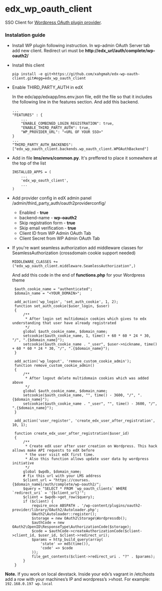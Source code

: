 # edx_wp_oauth_client
SSO Client for [Wordpress OAuth plugin provider][wp_oauth_provider].
### Instalation guide
 - Install  WP plugin following instruction. In wp-admin OAuth Server tab add new client.
Redirect uri must be **http://edx_url/auth/complete/wp-oauth2/**

 - Install this client
   ```
   pip install -e git+https://github.com/xahgmah/edx-wp-oauth-client.git#egg=edx_wp_oauth_client
   ```

 - Enable THIRD_PARTY_AUTH in edX
 
    In the edx/app/edxapp/lms.env.json file, edit the file so that it includes the following line in the features section.       And add  this backend.
    ```
    ...
    "FEATURES" : {
        ...
        "ENABLE_COMBINED_LOGIN_REGISTRATION": true,
        "ENABLE_THIRD_PARTY_AUTH": true,
        "WP_PROVIDER_URL": "<URL OF YOUR SSO>"
    }
    ...
    "THIRD_PARTY_AUTH_BACKENDS":["edx_wp_oauth_client.backends.wp_oauth_client.WPOAuthBackend"]
    ```
   
 - Add in file **lms/envs/common.py**. It's preffered to place it somewhere at the top of the list
    ```
    INSTALLED_APPS = (
        ...
        'edx_wp_oauth_client',
        ...
    )
    ```
    
 - Add provider config in edX admin panel /admin/third_party_auth/oauth2providerconfig/
   - Enabled - **true**
   - backend-name - **wp-oauth2**
   - Skip registration form - **true**
   - Skip email verification - **true**
   - Client ID from WP Admin OAuth Tab
   - Client Secret from WP Admin OAuth Tab
    
 - If you're want seamless authorization add middleware classes for SeamlessAuthorization (crossdomain cookie support needed)
   ```
   MIDDLEWARE_CLASSES += ("edx_wp_oauth_client.middleware.SeamlessAuthorization",)
   ```
   
   And add this code in the end of **functions.php** for your Wordpress theme
   ```
    $auth_cookie_name = "authenticated";
    $domain_name = "<YOUR_DOMAIN>";
    
    add_action('wp_login', 'set_auth_cookie', 1, 2);
    function set_auth_cookie($user_login, $user)
    {
        /**
         * After login set multidomain cookies which gives to edx understanding that user have already registrated
         */
        global $auth_cookie_name, $domain_name;
        setcookie($auth_cookie_name, 1, time() + 60 * 60 * 24 * 30, "/", ".{$domain_name}");
        setcookie($auth_cookie_name . "_user", $user->nickname, time() + 60 * 60 * 24 * 30, "/", ".{$domain_name}");
    }
    
    add_action('wp_logout', 'remove_custom_cookie_admin');
    function remove_custom_cookie_admin()
    {
        /**
         * After logout delete multidomain cookies which was added above
         */
        global $auth_cookie_name, $domain_name;
        setcookie($auth_cookie_name, "", time() - 3600, "/", ".{$domain_name}");
        setcookie($auth_cookie_name . "_user", "", time() - 3600, "/", ".{$domain_name}");
    }
    
    add_action('user_register', 'create_edx_user_after_registration', 10, 1);
    
    function create_edx_user_after_registration($user_id)
    {
        /**
         * Create edX user after user creation on Wordpress. This hack allows make API requests to edX before
         * the user visit edX first time.
         * Also this function allows update user data by wordpress initiative
         */
        global $wpdb, $domain_name;
        # fix this url with your LMS address
        $client_url = "https://courses.{$domain_name}/auth/complete/wp-oauth2/";
        $query = "SELECT * FROM `wp_oauth_clients` WHERE `redirect_uri` = '{$client_url}'";
        $client = $wpdb->get_row($query);
        if ($client) {
            require_once ABSPATH . '/wp-content/plugins/oauth2-provider/library/OAuth2/Autoloader.php';
            OAuth2\Autoloader::register();
            $storage = new OAuth2\Storage\Wordpressdb();
            $authCode = new OAuth2\OpenID\ResponseType\AuthorizationCode($storage);
            $code = $authCode->createAuthorizationCode($client->client_id, $user_id, $client->redirect_uri);
            $params = http_build_query(array(
                'state' => md5(time()),
                'code' => $code
            ));
            file_get_contents($client->redirect_uri . "?" . $params);
        }
    }
   ```

 
**Note.** If you work on local devstack. Inside your edx’s vagrant in /etc/hosts add a row with your machines’s IP  and wordpress’s >vhost. For example:
```192.168.0.197 wp.local```

[wp_oauth_provider]: <https://wordpress.org/plugins/oauth2-provider/>
